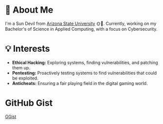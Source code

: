 # 🌵 About Me

I'm a Sun Devil from [Arizona State University](https://www.asu.edu/) 🌞🔱. Currently, working on my Bachelor's of Science in Applied Computing, with a focus on Cybersecurity.

# 💡 Interests

- **Ethical Hacking:** Exploring systems, finding vulnerabilities, and patching them up.
- **Pentesting:** Proactively testing systems to find vulnerabilities that could be exploited.
- **Anticheats:** Ensuring a fair playing field in the digital gaming world.

# GitHub Gist

[GGist](https://gist.github.com/Desrucker)
